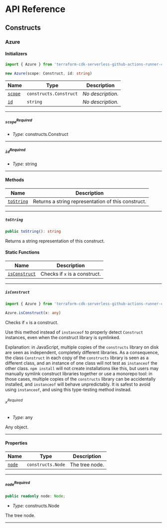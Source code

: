# API Reference <a name="API Reference" id="api-reference"></a>

## Constructs <a name="Constructs" id="Constructs"></a>

### Azure <a name="Azure" id="terraform-cdk-serverless-github-actions-runner-controller.Azure"></a>

#### Initializers <a name="Initializers" id="terraform-cdk-serverless-github-actions-runner-controller.Azure.Initializer"></a>

```typescript
import { Azure } from 'terraform-cdk-serverless-github-actions-runner-controller'

new Azure(scope: Construct, id: string)
```

| **Name** | **Type** | **Description** |
| --- | --- | --- |
| <code><a href="#terraform-cdk-serverless-github-actions-runner-controller.Azure.Initializer.parameter.scope">scope</a></code> | <code>constructs.Construct</code> | *No description.* |
| <code><a href="#terraform-cdk-serverless-github-actions-runner-controller.Azure.Initializer.parameter.id">id</a></code> | <code>string</code> | *No description.* |

---

##### `scope`<sup>Required</sup> <a name="scope" id="terraform-cdk-serverless-github-actions-runner-controller.Azure.Initializer.parameter.scope"></a>

- *Type:* constructs.Construct

---

##### `id`<sup>Required</sup> <a name="id" id="terraform-cdk-serverless-github-actions-runner-controller.Azure.Initializer.parameter.id"></a>

- *Type:* string

---

#### Methods <a name="Methods" id="Methods"></a>

| **Name** | **Description** |
| --- | --- |
| <code><a href="#terraform-cdk-serverless-github-actions-runner-controller.Azure.toString">toString</a></code> | Returns a string representation of this construct. |

---

##### `toString` <a name="toString" id="terraform-cdk-serverless-github-actions-runner-controller.Azure.toString"></a>

```typescript
public toString(): string
```

Returns a string representation of this construct.

#### Static Functions <a name="Static Functions" id="Static Functions"></a>

| **Name** | **Description** |
| --- | --- |
| <code><a href="#terraform-cdk-serverless-github-actions-runner-controller.Azure.isConstruct">isConstruct</a></code> | Checks if `x` is a construct. |

---

##### `isConstruct` <a name="isConstruct" id="terraform-cdk-serverless-github-actions-runner-controller.Azure.isConstruct"></a>

```typescript
import { Azure } from 'terraform-cdk-serverless-github-actions-runner-controller'

Azure.isConstruct(x: any)
```

Checks if `x` is a construct.

Use this method instead of `instanceof` to properly detect `Construct`
instances, even when the construct library is symlinked.

Explanation: in JavaScript, multiple copies of the `constructs` library on
disk are seen as independent, completely different libraries. As a
consequence, the class `Construct` in each copy of the `constructs` library
is seen as a different class, and an instance of one class will not test as
`instanceof` the other class. `npm install` will not create installations
like this, but users may manually symlink construct libraries together or
use a monorepo tool: in those cases, multiple copies of the `constructs`
library can be accidentally installed, and `instanceof` will behave
unpredictably. It is safest to avoid using `instanceof`, and using
this type-testing method instead.

###### `x`<sup>Required</sup> <a name="x" id="terraform-cdk-serverless-github-actions-runner-controller.Azure.isConstruct.parameter.x"></a>

- *Type:* any

Any object.

---

#### Properties <a name="Properties" id="Properties"></a>

| **Name** | **Type** | **Description** |
| --- | --- | --- |
| <code><a href="#terraform-cdk-serverless-github-actions-runner-controller.Azure.property.node">node</a></code> | <code>constructs.Node</code> | The tree node. |

---

##### `node`<sup>Required</sup> <a name="node" id="terraform-cdk-serverless-github-actions-runner-controller.Azure.property.node"></a>

```typescript
public readonly node: Node;
```

- *Type:* constructs.Node

The tree node.

---





